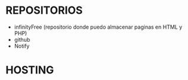 
# REPOSITORIOS
- infinityFree (repositorio donde puedo almacenar paginas en HTML y PHP)
- github
- Notify


# HOSTING
